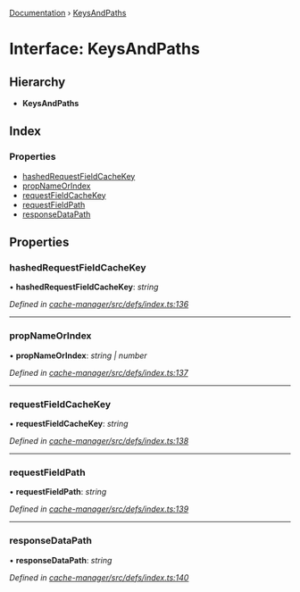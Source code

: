 [Documentation](../README.md) › [KeysAndPaths](keysandpaths.md)

# Interface: KeysAndPaths

## Hierarchy

* **KeysAndPaths**

## Index

### Properties

* [hashedRequestFieldCacheKey](keysandpaths.md#hashedrequestfieldcachekey)
* [propNameOrIndex](keysandpaths.md#propnameorindex)
* [requestFieldCacheKey](keysandpaths.md#requestfieldcachekey)
* [requestFieldPath](keysandpaths.md#requestfieldpath)
* [responseDataPath](keysandpaths.md#responsedatapath)

## Properties

###  hashedRequestFieldCacheKey

• **hashedRequestFieldCacheKey**: *string*

*Defined in [cache-manager/src/defs/index.ts:136](https://github.com/badbatch/graphql-box/blob/5136da1/packages/cache-manager/src/defs/index.ts#L136)*

___

###  propNameOrIndex

• **propNameOrIndex**: *string | number*

*Defined in [cache-manager/src/defs/index.ts:137](https://github.com/badbatch/graphql-box/blob/5136da1/packages/cache-manager/src/defs/index.ts#L137)*

___

###  requestFieldCacheKey

• **requestFieldCacheKey**: *string*

*Defined in [cache-manager/src/defs/index.ts:138](https://github.com/badbatch/graphql-box/blob/5136da1/packages/cache-manager/src/defs/index.ts#L138)*

___

###  requestFieldPath

• **requestFieldPath**: *string*

*Defined in [cache-manager/src/defs/index.ts:139](https://github.com/badbatch/graphql-box/blob/5136da1/packages/cache-manager/src/defs/index.ts#L139)*

___

###  responseDataPath

• **responseDataPath**: *string*

*Defined in [cache-manager/src/defs/index.ts:140](https://github.com/badbatch/graphql-box/blob/5136da1/packages/cache-manager/src/defs/index.ts#L140)*
